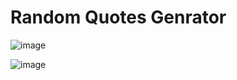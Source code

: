 
<h1>Random Quotes Genrator</h1>

![image](https://github.com/rahul-p-007/Random-Quotes/assets/106008744/48a9bdbe-7ee1-4cb2-8933-454246c05c80)

![image](https://github.com/rahul-p-007/Random-Quotes/assets/106008744/4602cb0b-9902-4121-b217-da61149acde9)


